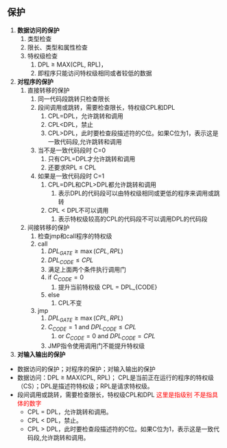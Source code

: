 ## 保护

1. **数据访问的保护**
   1. 类型检查
   2. 限长、类型和属性检查
   3. 特权级检查
      1. DPL ≥ MAX(CPL, RPL)，
      2. 即程序只能访问特权级相同或者较低的数据
1. **对程序的保护**
   1. 直接转移的保护
      1. 同一代码段跳转只检查限长
      2. 段间调用或跳转，需要检查限长，特权级CPL和DPL
         1. CPL=DPL，允许跳转和调用
         2. CPL<DPL，禁止
         3. CPL>DPL，此时要检查段描述符的C位。如果C位为1，表示这是一致代码段,允许跳转和调用
      3. 当不是一致代码段时 C=0
         1. 只有CPL=DPL才允许跳转和调用
         2. 还要求RPL ≤ CPL
      4. 如果是一致代码段时 C=1
         1. CPL=DPL和CPL>DPL都允许跳转和调用
            1. 表示DPL的代码段可以由特权级相同或更低的程序来调用或跳转
         2. CPL < DPL不可以调用   
            1. 表示特权级较高的CPL的代码段不可以调用DPL的代码段
   2. 间接转移的保护
      1. 检查jmp和call程序的特权级
      2. call
         1. $DPL_{GATE} \ge \max(CPL, RPL)$
         2. $DPL_{CODE} \le CPL$
         3. 满足上面两个条件执行调用门
         4. if $C_{CODE} = 0$
            1. 提升当前特权级 CPL = DPL_{CODE}
         5. else
            1. CPL不变
      3. jmp
         1. $DPL_{GATE} \ge \max(CPL, RPL)$
         2. $C_{CODE} = 1$ and $DPL_{CODE} \le CPL$
            1. or $C_{CODE} = 0$ and $DPL_{CODE} = CPL$
         3. JMP指令使用调用门不能提升特权级
2. **对输入输出的保护**

- 数据访问的保护；对程序的保护；对输入输出的保护
- 数据访问：DPL ≥ MAX(CPL, RPL)； CPL是当前正在运行的程序的特权级（CS）；DPL是描述符特权级；RPL是请求特权级。
- 段间调用或跳转，需要检查限长，特权级CPL和DPL  <font color=red>这里是指级别 不是指具体的数字</font>
  - CPL = DPL，允许跳转和调用。
  - CPL < DPL，禁止。
  - CPL > DPL，此时要检查段描述符的C位。如果C位为1，表示这是一致代码段,允许跳转和调用。